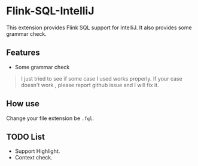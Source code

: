 # Flink-SQL-IntelliJ

This extension provides Flink SQL support for IntelliJ. It also provides some grammar check.

## Features
-  Some grammar check

> I just tried to see if some case I used works properly. If your case doesn't work , please report github issue and I will fix it.

## How use
Change your file extension be `.fql`.

 
## TODO List
- Support Highlight.
- Context check.
